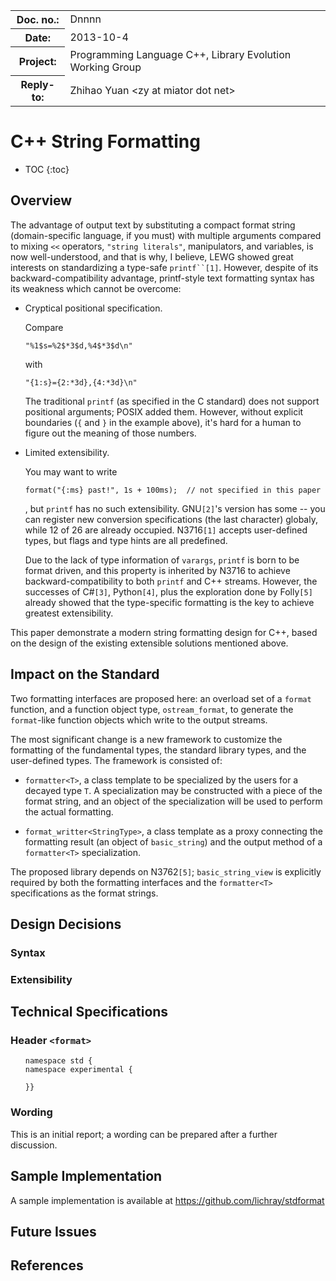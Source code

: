 <!-- maruku -o format.html format.md -->

<style type="text/css">
pre code { display: block; margin-left: 2em; }
ins { text-decoration: none; font-weight: bold; background-color: #A0FFA0 }
del { text-decoration: line-through; background-color: #FFA0A0 }
</style>

<table><tbody>
<tr><th>Doc. no.:</th>	<td>Dnnnn</td></tr>
<tr><th>Date:</th>	<td>2013-10-4</td></tr>
<tr><th>Project:</th>	<td>Programming Language C++, Library Evolution Working Group</td></tr>
<tr><th>Reply-to:</th>	<td>Zhihao Yuan &lt;zy at miator dot net&gt;</td></tr>
</tbody></table>

# C++ String Formatting

* TOC
{:toc}

## Overview

The advantage of output text by substituting a compact format string
(domain-specific language, if you must) with multiple arguments compared to
mixing `<<` operators, `"string literals"`, manipulators, and variables, is now
well-understood, and that is why, I believe, LEWG showed great interests on
standardizing a type-safe `printf``[1]`.  However, despite of its
backward-compatibility advantage, printf-style text formatting syntax has its
weakness which cannot be overcome:

- Cryptical positional specification.

  Compare

    ``
    "%1$s=%2$*3$d,%4$*3$d\n"
    ``

  with

    ``
    "{1:s}={2:*3d},{4:*3d}\n"
    ``

  The traditional `printf` (as specified in the C standard) does not support
  positional arguments; POSIX added them.  However, without explicit
  boundaries (`{` and `}` in the example above), it's hard for a human to
  figure out the meaning of those numbers.

- Limited extensibility.

  You may want to write

    ``
    format("{:ms} past!", 1s + 100ms);  // not specified in this paper
    ``

  , but `printf` has no such extensibility.  GNU`[2]`'s version has some --
  you can register new conversion specifications (the last character) globaly,
  while 12 of 26 are already occupied.  N3716`[1]` accepts user-defined types,
  but flags and type hints are all predefined.

  Due to the lack of type information of `varargs`, `printf` is born to be
  format driven, and this property is inherited by N3716 to achieve
  backward-compatibility to both `printf` and C++ streams.  However, the
  successes of C#`[3]`, Python`[4]`, plus the exploration done by Folly`[5]`
  already showed that the type-specific formatting is the key to achieve
  greatest extensibility.

This paper demonstrate a modern string formatting design for C++, based on
the design of the existing extensible solutions mentioned above.


## Impact on the Standard

Two formatting interfaces are proposed here: an overload set of a `format`
function, and a function object type, `ostream_format`, to generate the
`format`-like function objects which write to the output streams.

The most significant change is a new framework to customize the formatting of
the fundamental types, the standard library types, and the user-defined types.
The framework is consisted of:

- `formatter<T>`, a class template to be specialized by the users for a decayed
  type `T`.  A specialization may be constructed with a piece of the format
  string, and an object of the specialization will be used to perform the
  actual formatting.

- `format_writter<StringType>`, a class template as a proxy connecting the
  formatting result (an object of `basic_string`) and the output method of
  a `formatter<T>` specialization.

The proposed library depends on N3762`[5]`; `basic_string_view` is explicitly
required by both the formatting interfaces and the `formatter<T>`
specifications as the format strings.


## Design Decisions

### Syntax

### Extensibility

## Technical Specifications

### Header `<format>`

    namespace std {
    namespace experimental {

    }}

### Wording

This is an initial report; a wording can be prepared after a further
discussion.

## Sample Implementation

A sample implementation is available at
<https://github.com/lichray/stdformat>

## Future Issues

## References
